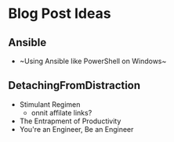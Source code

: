 # Blog Post Ideas

## Ansible

* ~Using Ansible like PowerShell on Windows~

## DetachingFromDistraction

* Stimulant Regimen
    * onnit affilate links?
* The Entrapment of Productivity
* You're an Engineer, Be an Engineer